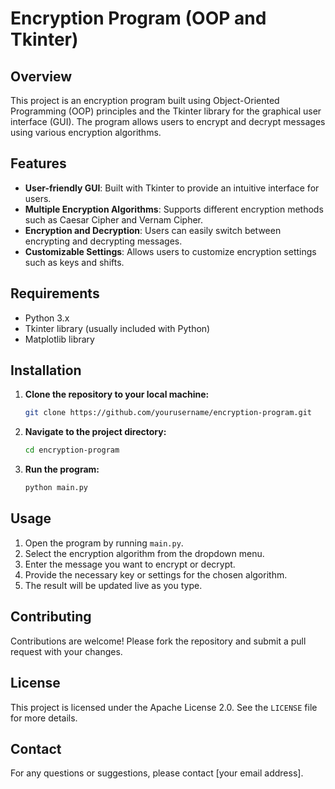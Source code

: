 # Encryption Program (OOP and Tkinter)

## Overview

This project is an encryption program built using Object-Oriented Programming (OOP) principles and the Tkinter library for the graphical user interface (GUI). The program allows users to encrypt and decrypt messages using various encryption algorithms.

## Features

- **User-friendly GUI**: Built with Tkinter to provide an intuitive interface for users.
- **Multiple Encryption Algorithms**: Supports different encryption methods such as Caesar Cipher and Vernam Cipher.
- **Encryption and Decryption**: Users can easily switch between encrypting and decrypting messages.
- **Customizable Settings**: Allows users to customize encryption settings such as keys and shifts.

## Requirements

- Python 3.x
- Tkinter library (usually included with Python)
- Matplotlib library

## Installation

1. **Clone the repository to your local machine:**
   ```sh
   git clone https://github.com/yourusername/encryption-program.git
   ```
2. **Navigate to the project directory:**
   ```sh
   cd encryption-program
   ```
3. **Run the program:**
   ```sh
   python main.py
   ```

## Usage

1. Open the program by running `main.py`.
2. Select the encryption algorithm from the dropdown menu.
3. Enter the message you want to encrypt or decrypt.
4. Provide the necessary key or settings for the chosen algorithm.
5. The result will be updated live as you type.

## Contributing

Contributions are welcome! Please fork the repository and submit a pull request with your changes.

## License

This project is licensed under the Apache License 2.0. See the `LICENSE` file for more details.

## Contact

For any questions or suggestions, please contact [your email address].
